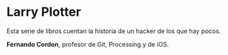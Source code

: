 # Larry Plotter

Esta serie de libros cuentan la historia de un hacker de los que hay pocos.


**Fernando Cordon**, profesor de Git, Processing y de iOS.